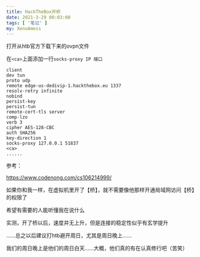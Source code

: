 ```yaml
---
title: HackTheBox开桥
date: 2021-3-29 00:03:00
tags: [ '笔记' ]
my: XenoAmess
---
```


打开从htb官方下载下来的ovpn文件

在`<ca>`上面添加一行`socks-proxy IP 端口`

```shell
client
dev tun
proto udp
remote edge-us-dedivip-1.hackthebox.eu 1337
resolv-retry infinite
nobind
persist-key
persist-tun
remote-cert-tls server
comp-lzo
verb 3
cipher AES-128-CBC
auth SHA256
key-direction 1
socks-proxy 127.0.0.1 51837
<ca>
......
```

参考：

https://www.codenong.com/cs106214999/

如果你和我一样，在虚拟机里开了【桥】，就不需要像他那样开通局域网访问【桥】的权限了

希望有需要的人能听懂我在说什么

实测，开了桥以后，速度并无上升，但是连接的稳定性似乎有玄学提升

……总之以后建议打htb避开周日，尤其是周日晚上……

我们的周日晚上是他们的周日白天……大概，他们真的有在认真修行吧（苦笑）
